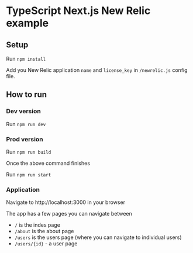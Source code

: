 # TypeScript Next.js New Relic example

## Setup

Run `npm install`

Add you New Relic application `name` and `license_key` in `/newrelic.js` config file.

## How to run

### Dev version

Run `npm run dev`

### Prod version

Run `npm run build`

Once the above command finishes

Run `npm run start`

### Application

Navigate to http://localhost:3000 in your browser

The app has a few pages you can navigate between

- `/` is the indes page
- `/about` is the about page
- `/users` is the users page (where you can navigate to individual users)
- `/users/{id}` - a user page

